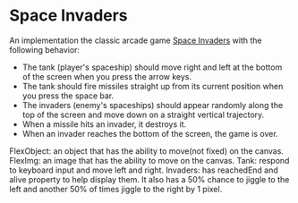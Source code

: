 # Space Invaders

An implementation the classic arcade game [Space Invaders](https://en.wikipedia.org/wiki/Space_Invaders)
with the following behavior:

- The tank (player's spaceship) should move right and left at the bottom of the screen when you press the arrow keys.
- The tank should fire missiles straight up from its current position when you press the space bar.
- The invaders (enemy's spaceships) should appear randomly along the top of the screen and move down on a straight vertical trajectory.
- When a missile hits an invader, it destroys it.
- When an invader reaches the bottom of the screen, the game is over.

FlexObject: an object that has the ability to move(not fixed) on the canvas.
FlexImg: an image that has the ability to move on the canvas.
Tank: respond to keyboard input and move left and right.
Invaders: has reachedEnd and alive property to help display them. It also has a 50% chance to jiggle to the left and another 50% of times jiggle to the right by 1 pixel. 
